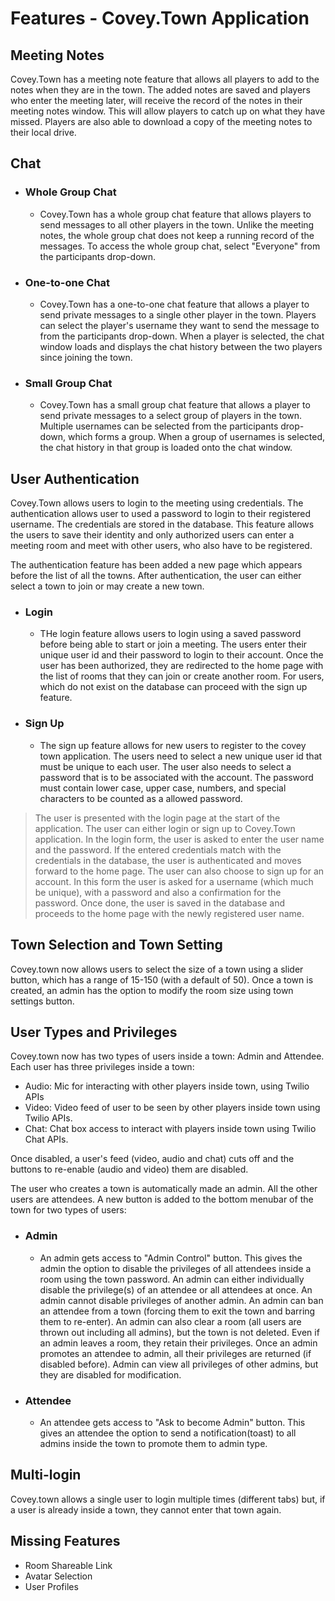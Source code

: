 # Features - Covey.Town Application

## Meeting Notes

Covey.Town has a meeting note feature that allows all players to add to the notes when they are in the town. The added notes are saved and players who enter the meeting later, will receive the record of the notes in their meeting notes window. This will allow players to catch up on what they have missed. Players are also able to download a copy of the meeting notes to their local drive.

## Chat

- ### Whole Group Chat

  - Covey.Town has a whole group chat feature that allows players to send messages to all other players in the town. Unlike the meeting notes, the whole group chat does not keep a running record of the messages. To access the whole group chat, select "Everyone" from the participants drop-down.

- ### One-to-one Chat

  - Covey.Town has a one-to-one chat feature that allows a player to send private messages to a single other player in the town. Players can select the player's username they want to send the message to from the participants drop-down. When a player is selected, the chat window loads and displays the chat history between the two players since joining the town.

- ### Small Group Chat
  - Covey.Town has a small group chat feature that allows a player to send private messages to a select group of players in the town. Multiple usernames can be selected from the participants drop-down, which forms a group. When a group of usernames is selected, the chat history in that group is loaded onto the chat window.

## User Authentication

Covey.Town allows users to login to the meeting using credentials. The authentication allows user to used a password to login to their registered username. The credentials are stored in the database. This feature allows the users to save their identity and only authorized users can enter a meeting room and meet with other users, who also have to be registered.

The authentication feature has been added a new page which appears before the list of all the towns. After authentication, the user can either select a town to join or may create a new town.

- ### Login

  - THe login feature allows users to login using a saved password before being able to start or join a meeting. The users enter their unique user id and their password to login to their account. Once the user has been authorized, they are redirected to the home page with the list of rooms that they can join or create another room. For users, which do not exist on the database can proceed with the sign up feature.

- ### Sign Up
  - The sign up feature allows for new users to register to the covey town application. The users need to select a new unique user id that must be unique to each user. The user also needs to select a password that is to be associated with the account. The password must contain lower case, upper case, numbers, and special characters to be counted as a allowed password.

> The user is presented with the login page at the start of the application. The user can either login or sign up to Covey.Town application. In the login form, the user is asked to enter the user name and the password. If the entered credentials match with the credentials in the database, the user is authenticated and moves forward to the home page. The user can also choose to sign up for an account. In this form the user is asked for a username (which much be unique), with a password and also a confirmation for the password. Once done, the user is saved in the database and proceeds to the home page with the newly registered user name.

## Town Selection and Town Setting

Covey.town now allows users to select the size of a town using a slider button, which has a range of 15-150 (with a default of 50). Once a town is created, an admin has the option to modify the room size using town settings button.

## User Types and Privileges

Covey.town now has two types of users inside a town: Admin and Attendee. Each user has three privileges inside a town:

- Audio: Mic for interacting with other players inside town, using Twilio APIs
- Video: Video feed of user to be seen by other players inside town using Twilio APIs.
- Chat: Chat box access to interact with players inside town using Twilio Chat APIs.

Once disabled, a user's feed (video, audio and chat) cuts off and the buttons to re-enable (audio and video) them are disabled.

The user who creates a town is automatically made an admin. All the other users are attendees. A new button is added to the bottom menubar of the town for two types of users:

- ### Admin

  - An admin gets access to "Admin Control" button. This gives the admin the option to disable the privileges of all attendees inside a room using the town password. An admin can either individually disable the privilege(s) of an attendee or all attendees at once. An admin cannot disable privileges of another admin. An admin can ban an attendee from a town (forcing them to exit the town and barring them to re-enter). An admin can also clear a room (all users are thrown out including all admins), but the town is not deleted. Even if an admin leaves a room, they retain their privileges. Once an admin promotes an attendee to admin, all their privileges are returned (if disabled before). Admin can view all privileges of other admins, but they are disabled for modification.

- ### Attendee
  - An attendee gets access to "Ask to become Admin" button. This gives an attendee the option to send a notification(toast) to all admins inside the town to promote them to admin type.

## Multi-login

Covey.town allows a single user to login multiple times (different tabs) but, if a user is already inside a town, they cannot enter that town again.

## Missing Features

- Room Shareable Link
- Avatar Selection
- User Profiles
